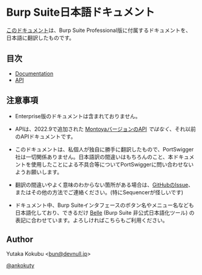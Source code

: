 Burp Suite日本語ドキュメント
====

[このドキュメント](https://burp-resources-ja.webappsec.jp/)は、Burp Suite Professional版に付属するドキュメントを、日本語に翻訳したものです。

## 目次

- [Documentation](Documentation/burp/documentation/index.html)
- [API](API/index.html)

## 注意事項

- Enterprise版のドキュメントは含まれておりません。

- APIは、2022.9で追加された [MontoyaバージョンのAPI](https://github.com/PortSwigger/burp-extender-montoya-api) *ではなく*、それ以前のAPIドキュメントです。

- このドキュメントは、私個人が独自に勝手に翻訳したもので、PortSwigger社は一切関係ありません。日本語訳の間違いはもちろんのこと、本ドキュメントを使用したことによる不具合等についてPortSwiggerに問い合わせないようお願いします。

- 翻訳の間違いやよく意味のわからない箇所がある場合は、[GitHubのIssue](https://github.com/ankokuty/burp-resources-ja)、またはその他の方法でご連絡ください。(特にSequencerが怪しいです)

- ドキュメント中、Burp Suiteインタフェースのボタン名やメニュー名なども日本語化しており、できるだけ [Belle](https://github.com/ankokuty/Belle) (Burp Suite 非公式日本語化ツール) の表記に合わせています。よろしければこちらもご利用ください。

## Author

Yutaka Kokubu <[bun@devnull.jp](mailto:bun@devnull.jp)>

[@ankokuty](https://twitter.com/ankokuty)
